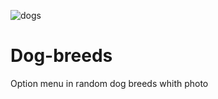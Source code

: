 

![dogs](https://user-images.githubusercontent.com/97164252/160098865-e5d4ab7c-92b3-4582-9574-f79310f6bbdf.PNG)

# Dog-breeds
Option menu in random dog breeds whith photo 
